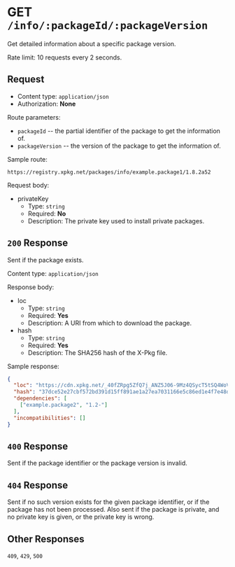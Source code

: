 # GET `/info/:packageId/:packageVersion`

Get detailed information about a specific package version.

Rate limit: 10 requests every 2 seconds.

## Request

- Content type: `application/json`
- Authorization: **None**

Route parameters:

- `packageId` -- the partial identifier of the package to get the information of.
- `packageVersion` -- the version of the package to get the information of.

Sample route:

```uri
https://registry.xpkg.net/packages/info/example.package1/1.8.2a52
```

Request body: 

- privateKey
  - Type: `string`
  - Required: **No**
  - Description: The private key used to install private packages.


## `200` Response

Sent if the package exists.

Content type: `application/json`

Response body: 

- loc
  - Type: `string`
  - Required: **Yes**
  - Description: A URI from which to download the package.
- hash
  - Type: `string`
  - Required: **Yes**
  - Description: The SHA256 hash of the X-Pkg file.

Sample response:

```json
{
  "loc": "https://cdn.xpkg.net/_40fZRpg5ZfQ7j_ANZ5J06-9Mz4QSycT5tSQ4WoVloilYOarVgYBSOQF3yENutSZ",
  "hash": "37dce52e27cbf572bd391d15ff891ae1a27ea7031166e5c86ed1e4f7e48d68a9",
  "dependencies": [
    ["example.package2", "1.2-"]
  ],
  "incompatibilities": []
}
```

## `400` Response

Sent if the package identifier or the package version is invalid.

## `404` Response

Sent if no such version exists for the given package identifier, or if the package has not been processed. Also sent if the package is private, and no private key is given, or the private key is wrong.

## Other Responses

`409`, `429`, `500`